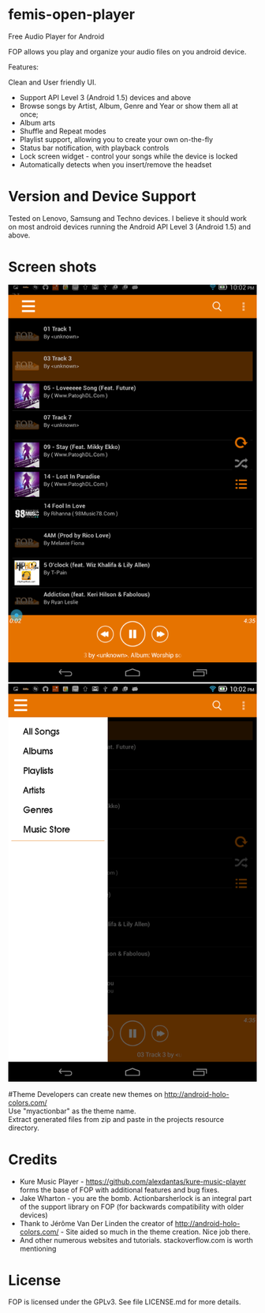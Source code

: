 # femis-open-player
Free Audio Player for Android

FOP allows you play and organize your audio files on you android device.

Features:

Clean and User friendly UI.<Br>
- Support API Level 3 (Android 1.5) devices and above<br>
- Browse songs by Artist, Album, Genre and Year or show them all at once;<br>
- Album arts</br>
- Shuffle and Repeat modes</br>
- Playlist support, allowing you to create your own on-the-fly</br>
- Status bar notification, with playback controls</br>
- Lock screen widget - control your songs while the device is locked</br>
- Automatically detects when you insert/remove the headset</br>

# Version and Device Support
Tested on Lenovo, Samsung and Techno devices. I believe it should work on most android devices running the Android API Level 3 (Android 1.5) and above.

# Screen shots
![alt tag](https://raw.githubusercontent.com/feminefa/femis-open-player/master/Screenshot_2015-02-07-22-02-38.png)
![alt tag](https://raw.githubusercontent.com/feminefa/femis-open-player/master/Screenshot_2015-02-07-22-02-51.png)

#Theme
Developers can create new themes on http://android-holo-colors.com/</br>
Use "myactionbar" as the theme name.</br>
Extract generated files from zip and paste in the projects resource directory.</br>

# Credits
- Kure Music Player - https://github.com/alexdantas/kure-music-player forms the base of FOP with additional features and bug fixes.</br>
- Jake Wharton - you are the bomb. Actionbarsherlock is an integral part of the support library on FOP (for backwards compatibility with older devices)</br>
- Thank to Jérôme Van Der Linden the creator of http://android-holo-colors.com/ - Site aided so much in the theme creation. Nice job there.</br>
- And other numerous websites and tutorials. stackoverflow.com is worth mentioning</br>

# License 
FOP is licensed under the GPLv3. See file LICENSE.md for more details.

